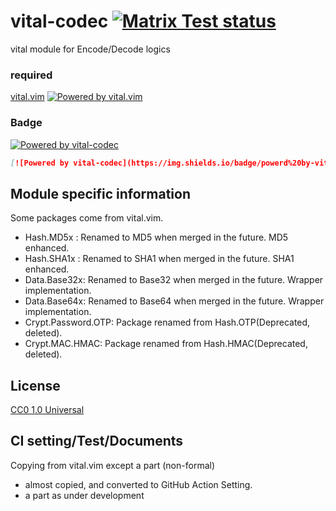 # vital-codec [![Matrix Test status](https://github.com/tsuyoshicho/vital-codec/workflows/build%20and%20test%20at%20vim/badge.svg)](https://github.com/tsuyoshicho/vital-codec/actions)

vital module for Encode/Decode logics

### required
[vital.vim](https://github.com/vim-jp/vital.vim) [![Powered by vital.vim](https://img.shields.io/badge/powered%20by-vital.vim-80273f.svg)](https://github.com/vim-jp/vital.vim)

### Badge

[![Powered by vital-codec](https://img.shields.io/badge/powerd%20by-vital--codec-80273f.svg)](https://github.com/tsuyoshicho/vital-codec)

```markdown
[![Powered by vital-codec](https://img.shields.io/badge/powerd%20by-vital--codec-80273f.svg)](https://github.com/tsuyoshicho/vital-codec)
```

## Module specific information

Some packages come from vital.vim.

* Hash.MD5x : Renamed to MD5 when merged in the future. MD5 enhanced.
* Hash.SHA1x : Renamed to SHA1 when merged in the future. SHA1 enhanced.
* Data.Base32x: Renamed to Base32 when merged in the future. Wrapper implementation.
* Data.Base64x: Renamed to Base64 when merged in the future. Wrapper implementation.
* Crypt.Password.OTP: Package renamed from Hash.OTP(Deprecated, deleted).
* Crypt.MAC.HMAC: Package renamed from Hash.HMAC(Deprecated, deleted).

## License
[CC0 1.0 Universal](http://creativecommons.org/publicdomain/zero/1.0/)

## CI setting/Test/Documents
Copying from vital.vim except a part (non-formal)
- almost copied, and converted to GitHub Action Setting.
- a part as under development
